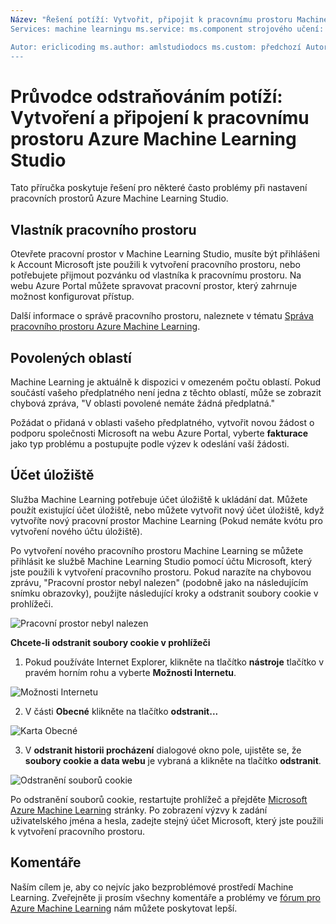 ```yaml
---
Název: "Řešení potíží: Vytvořit, připojit k pracovnímu prostoru Machine Learning Studio se titleSuffix: Azure Machine Learning Studio Popis: Tato příručka poskytuje řešení pro některé často problémy při nastavení pracovních prostorů Azure Machine Learning Studio.
Services: machine learningu ms.service: ms.component strojového učení: studio ms.topic: článku

Autor: ericlicoding ms.author: amlstudiodocs ms.custom: předchozí Autor = heatherbshapiro předchozí ms.author=hshapiro ms.date: 03/20/2017
---
```

# <a name="troubleshooting-guide-create-and-connect-to-an-azure-machine-learning-studio-workspace"></a>Průvodce odstraňováním potíží: Vytvoření a připojení k pracovnímu prostoru Azure Machine Learning Studio
Tato příručka poskytuje řešení pro některé často problémy při nastavení pracovních prostorů Azure Machine Learning Studio.



## <a name="workspace-owner"></a>Vlastník pracovního prostoru
Otevřete pracovní prostor v Machine Learning Studio, musíte být přihlášeni k Account Microsoft jste použili k vytvoření pracovního prostoru, nebo potřebujete přijmout pozvánku od vlastníka k pracovnímu prostoru. Na webu Azure Portal můžete spravovat pracovní prostor, který zahrnuje možnost konfigurovat přístup.

Další informace o správě pracovního prostoru, naleznete v tématu [Správa pracovního prostoru Azure Machine Learning].

[Správa pracovního prostoru Azure Machine Learning]: manage-workspace.md

## <a name="allowed-regions"></a>Povolených oblastí
Machine Learning je aktuálně k dispozici v omezeném počtu oblastí. Pokud součástí vašeho předplatného není jedna z těchto oblastí, může se zobrazit chybová zpráva, "V oblasti povolené nemáte žádná předplatná."

Požádat o přidaná v oblasti vašeho předplatného, vytvořit novou žádost o podporu společnosti Microsoft na webu Azure Portal, vyberte **fakturace** jako typ problému a postupujte podle výzev k odeslání vaší žádosti.

## <a name="storage-account"></a>Účet úložiště
Služba Machine Learning potřebuje účet úložiště k ukládání dat. Můžete použít existující účet úložiště, nebo můžete vytvořit nový účet úložiště, když vytvoříte nový pracovní prostor Machine Learning (Pokud nemáte kvótu pro vytvoření nového účtu úložiště).

Po vytvoření nového pracovního prostoru Machine Learning se můžete přihlásit ke službě Machine Learning Studio pomocí účtu Microsoft, který jste použili k vytvoření pracovního prostoru. Pokud narazíte na chybovou zprávu, "Pracovní prostor nebyl nalezen" (podobně jako na následujícím snímku obrazovky), použijte následující kroky a odstranit soubory cookie v prohlížeči.

![Pracovní prostor nebyl nalezen][screen3]

**Chcete-li odstranit soubory cookie v prohlížeči**

1. Pokud používáte Internet Explorer, klikněte na tlačítko **nástroje** tlačítko v pravém horním rohu a vyberte **Možnosti Internetu**.  

![Možnosti Internetu][screen4]

2. V části **Obecné** klikněte na tlačítko **odstranit...**

![Karta Obecné][screen5]

3. V **odstranit historii procházení** dialogové okno pole, ujistěte se, že **soubory cookie a data webu** je vybraná a klikněte na tlačítko **odstranit**.

![Odstranění souborů cookie][screen6]

Po odstranění souborů cookie, restartujte prohlížeč a přejděte [Microsoft Azure Machine Learning](https://studio.azureml.net) stránky. Po zobrazení výzvy k zadání uživatelského jména a hesla, zadejte stejný účet Microsoft, který jste použili k vytvoření pracovního prostoru.

## <a name="comments"></a>Komentáře

Naším cílem je, aby co nejvíc jako bezproblémové prostředí Machine Learning. Zveřejněte ji prosím všechny komentáře a problémy ve [fórum pro Azure Machine Learning](https://social.msdn.microsoft.com/Forums/windowsazure/home?forum=MachineLearning) nám můžete poskytovat lepší.

[screen1]:media/troubleshooting-creating-ml-workspace/screen1.png
[screen2]:media/troubleshooting-creating-ml-workspace/screen2.png
[screen3]:media/troubleshooting-creating-ml-workspace/screen3.png
[screen4]:media/troubleshooting-creating-ml-workspace/screen4.png
[screen5]:media/troubleshooting-creating-ml-workspace/screen5.png
[screen6]:media/troubleshooting-creating-ml-workspace/screen6.png
